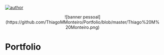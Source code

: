 [![author](https://img.shields.io/badge/Author-thiagommonteiro-blue)](https://www.linkedin.com/in/thiago-m-monteiro/) 

<p align="center">
![banner pessoal](https://github.com/ThiagoMMonteiro/Portfolio/blob/master/Thiago%20M%20Monteiro.png)
</p>

# Portfolio

